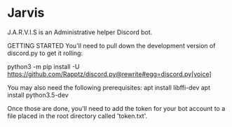 # Jarvis

J.A.R.V.I.S is an Administrative helper Discord bot.

GETTING STARTED
You'll need to pull down the development version of discord.py to get it rolling:

python3 -m pip install -U https://github.com/Rapptz/discord.py@rewrite#egg=discord.py[voice]

You may also need the following prerequisites:
apt install libffi-dev
apt install python3.5-dev

Once those are done, you'll need to add the token for your bot account to a file placed in the root directory called 'token.txt'.
